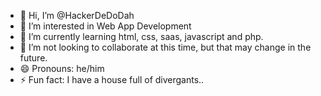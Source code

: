 - 👋 Hi, I’m @HackerDeDoDah
- 👀 I’m interested in Web App Development
- 🌱 I’m currently learning html, css, saas, javascript and php.
- 💞️ I’m not looking to collaborate at this time, but that may change in the future.
- 😄 Pronouns: he/him
- ⚡ Fun fact: I have a house full of divergants..

<!---
HackerDeDoDah/HackerDeDoDah is a ✨ special ✨ repository because its `README.md` (this file) appears on your GitHub profile.
You can click the Preview link to take a look at your changes.
--->
